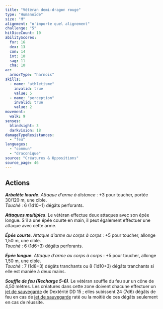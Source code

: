 ```yaml
---
title: "Vétéran demi-dragon rouge"
type: "Humanoïde"
size: "M"
alignment: "n'importe quel alignement"
challenge: "5"
hitDiceCount: 10
abilityScores:
  for: 16
  dex: 13
  con: 14
  int: 10
  sag: 11
  cha: 10
ac: 
  armorType: "harnois"
skills: 
  - name: "athletisme"
    invalid: true
    value: 5
  - name: "perception"
    invalid: true
    value: 2
movement: 
  walk: 9
senses: 
  blindsight: 3
  darkvision: 18
damageTypeResistances: 
  - "feu"
languages: 
  - "commun"
  - "draconique"
source: "Créatures & Oppositions"
source_page: 46
---
```

## Actions
_**Arbalète lourde**_. _Attaque d'arme à distance_ : +3 pour toucher, portée 30/120 m, une cible.  
_Touché_ : 6 (1d10+1) dégâts perforants.

_**Attaques multiples**_. Le vétéran effectue deux attaques avec son épée longue. S'il a une épée courte en main, il peut également effectuer une attaque avec cette arme.

_**Épée courte**_. _Attaque d'arme au corps à corps_ : +5 pour toucher, allonge 1,50 m, une cible.  
_Touché_ : 6 (1d6+3) dégâts perforants.

_**Épée longue**_. _Attaque d'arme au corps à corps_ : +5 pour toucher, allonge 1,50 m, une cible.  
_Touché_ : 7 (1d8+3) dégâts tranchants ou 8 (1d10+3) dégâts tranchants si elle est maniée à deux mains.

_**Souffle de feu (Recharge 5-6)**_. Le vétéran souffle du feu sur un cône de 4,50 mètres. Les créatures dans cette zone doivent chacune effectuer un [jet de sauvegarde](/utiliser-les-caracteristiques/#jets-de-sauvegarde) de Dextérité DD 15 ; elles subissent 24 (7d6) dégâts de feu en cas de [jet de sauvegarde](/utiliser-les-caracteristiques/#jets-de-sauvegarde) raté ou la moitié de ces dégâts seulement en cas de réussite.
